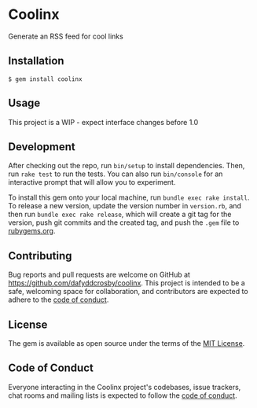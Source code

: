 # Coolinx

Generate an RSS feed for cool links

## Installation

    $ gem install coolinx

## Usage

This project is a WIP - expect interface changes before 1.0

## Development

After checking out the repo, run `bin/setup` to install dependencies. Then, run `rake test` to run the tests. You can also run `bin/console` for an interactive prompt that will allow you to experiment.

To install this gem onto your local machine, run `bundle exec rake install`. To release a new version, update the version number in `version.rb`, and then run `bundle exec rake release`, which will create a git tag for the version, push git commits and the created tag, and push the `.gem` file to [rubygems.org](https://rubygems.org).

## Contributing

Bug reports and pull requests are welcome on GitHub at https://github.com/dafyddcrosby/coolinx. This project is intended to be a safe, welcoming space for collaboration, and contributors are expected to adhere to the [code of conduct](https://github.com/dafyddcrosby/coolinx/blob/main/CODE_OF_CONDUCT.md).

## License

The gem is available as open source under the terms of the [MIT License](https://opensource.org/licenses/MIT).

## Code of Conduct

Everyone interacting in the Coolinx project's codebases, issue trackers, chat rooms and mailing lists is expected to follow the [code of conduct](https://github.com/dafyddcrosby/coolinx/blob/main/CODE_OF_CONDUCT.md).

